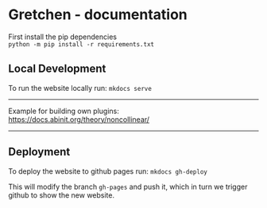 # Gretchen - documentation

First install the pip dependencies  
`python -m pip install -r requirements.txt`

## Local Development
To run the website locally run:
`mkdocs serve`

---

Example for building own plugins:  
https://docs.abinit.org/theory/noncollinear/

---

## Deployment
To deploy the website to github pages run:
`mkdocs gh-deploy`

This will modify the branch `gh-pages` and push it, which in turn we trigger github to show the new website.

